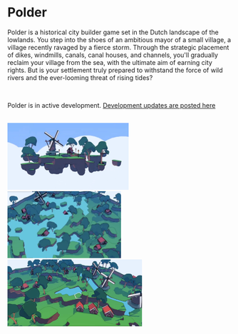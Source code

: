 # Polder

Polder is a historical city builder game set in the Dutch landscape of the lowlands. You step into the shoes of an ambitious mayor of a small village, a village recently ravaged by a fierce storm. Through the strategic placement of dikes, windmills, canals, canal houses, and channels, you'll gradually reclaim your village from the sea, with the ultimate aim of earning city rights. But is your settlement truly prepared to withstand the force of wild rivers and the ever-looming threat of rising tides?

<br>

Polder is in active development. <a href="https://x.com/i_am_feenster">Development updates are posted here</a>

<br>

<img src="./pages/polder/assets/a.png" height="150px"/>
<img src="./pages/polder/assets/b.png" height="150px"/>
<img src="./pages/polder/assets/c.png" height="150px"/>